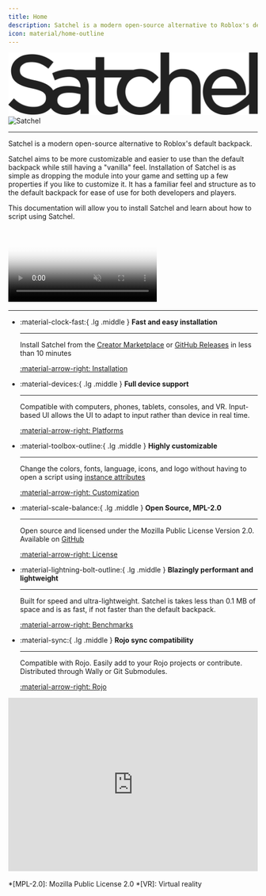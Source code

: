 ```yaml
---
title: Home
description: Satchel is a modern open-source alternative to Roblox's default backpack. Satchel aims to be more customizable and easier to use than the default backpack while still having a "vanilla" feel.
icon: material/home-outline
---
```


![Satchel](assets/satchel-black.svg#only-light)
![Satchel](assets/satchel-white.svg#only-dark)

---

Satchel is a modern open-source alternative to Roblox's default backpack.

Satchel aims to be more customizable and easier to use than the default backpack while still having a "vanilla" feel. Installation of Satchel is as simple as dropping the module into your game and setting up a few properties if you like to customize it. It has a familiar feel and structure as to the default backpack for ease of use for both developers and players.

This documentation will allow you to install Satchel and learn about how to script using Satchel.

<video
  controls
  muted
  preload="metadata"
  src="https://github.com/RyanLua/Satchel/assets/80087248/2cd3f164-6bf3-4c3b-a682-67a386f576d5"
  poster="https://github.com/RyanLua/Satchel/assets/80087248/e4c58793-05cc-4102-9d5e-a8b961915669"
  type="video/mp4">
  Sorry, your browser doesn't support embedded videos, but don't worry, you can
  <a href="https://github.com/RyanLua/Satchel/assets/80087248/2cd3f164-6bf3-4c3b-a682-67a386f576d5">download it</a>
  and watch it with your favorite video player!
</video>

---

<div class="grid cards" markdown>

- :material-clock-fast:{ .lg .middle } __Fast and easy installation__

    ---

    Install Satchel from the [Creator Marketplace](https://create.roblox.com/marketplace/asset/13947506401) or [GitHub Releases](https://github.com/RyanLua/Satchel/releases) in less than 10 minutes

    [:material-arrow-right: Installation](installation.md)

- :material-devices:{ .lg .middle } __Full device support__

    ---

    Compatible with computers, phones, tablets, consoles, and VR. Input-based UI allows the UI to adapt to input rather than device in real time.

    [:material-arrow-right: Platforms](platforms.md)

- :material-toolbox-outline:{ .lg .middle } __Highly customizable__

    ---

    Change the colors, fonts, language, icons, and logo without having to open a script using [instance attributes](https://create.roblox.com/docs/studio/instance-attributes)

    [:material-arrow-right: Customization](usage.md#customization)

- :material-scale-balance:{ .lg .middle } __Open Source, MPL-2.0__

    ---

    Open source and licensed under the Mozilla Public License Version 2.0. Available on [GitHub](https://github.com/RyanLua/Satchel)

    [:material-arrow-right: License](https://github.com/RyanLua/Satchel#MPL-2.0-1-ov-file)

- :material-lightning-bolt-outline:{ .lg .middle } __Blazingly performant and lightweight__

    ---

    Built for speed and ultra-lightweight. Satchel is takes less than 0.1 MB of space and is as fast, if not faster than the default backpack.

    [:material-arrow-right: Benchmarks](benchmarks.md)

- :material-sync:{ .lg .middle } __Rojo sync compatibility__

    ---

    Compatible with Rojo. Easily add to your Rojo projects or contribute. Distributed through Wally or Git Submodules.

    [:material-arrow-right: Rojo](https://rojo.space/)

</div>

<iframe src="https://discord.com/widget?id=1162303282002272359" width=100% height="350" allowtransparency="true" frameborder="0" sandbox="allow-popups allow-popups-to-escape-sandbox allow-same-origin allow-scripts"></iframe>

*[MPL-2.0]: Mozilla Public License 2.0
*[VR]: Virtual reality
